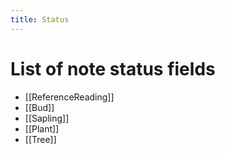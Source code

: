 ```yaml
---
title: Status
---
```


# List of note status fields
 - [[ReferenceReading]]
 - [[Bud]]
 - [[Sapling]]
 - [[Plant]]
 - [[Tree]]